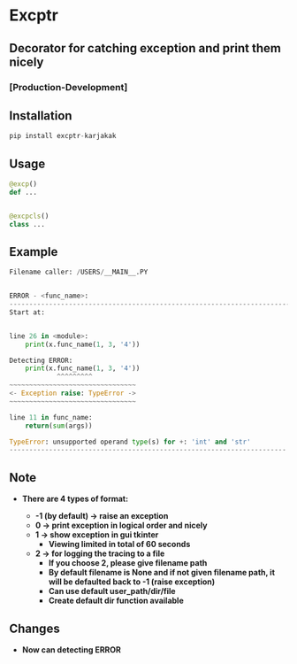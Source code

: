 # Excptr

## Decorator for catching exception and print them nicely

### [Production-Development]

## Installation

```Python
pip install excptr-karjakak
```

## Usage

```Python
@excp()
def ...


@excpcls()
class ...
```

## Example

```Python
Filename caller: /USERS/__MAIN__.PY


ERROR - <func_name>:
-----------------------------------------------------------------------
Start at:


line 26 in <module>:
    print(x.func_name(1, 3, '4'))

Detecting ERROR:
    print(x.func_name(1, 3, '4'))
            ^^^^^^^^^
~~~~~~~~~~~~~~~~~~~~~~~~~~~~~~~~
<- Exception raise: TypeError ->
~~~~~~~~~~~~~~~~~~~~~~~~~~~~~~~~

line 11 in func_name:
    return(sum(args))

TypeError: unsupported operand type(s) for +: 'int' and 'str'
----------------------------------------------------------------------
```

## **Note**

* **There are 4 types of format:**

  * **-1 (by default) -> raise an exception**
  * **0 -> print exception in logical order and nicely**
  * **1 -> show exception in gui tkinter**
    * **Viewing limited in total of 60 seconds**
  * **2 -> for logging the tracing to a file**
    * **If you choose 2, please give filename path**
    * **By default filename is None and if not given filename path, it will be defaulted back to -1 (raise exception)**
    * **Can use default user_path/dir/file**
    * **Create default dir function available**

## Changes

* **Now can detecting ERROR**
